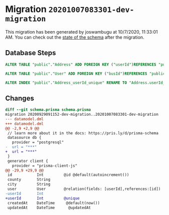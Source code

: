# Migration `20201007083301-dev-migration`

This migration has been generated by joswambugu at 10/7/2020, 11:33:01 AM.
You can check out the [state of the schema](./schema.prisma) after the migration.

## Database Steps

```sql
ALTER TABLE "public"."Address" ADD FOREIGN KEY ("userId")REFERENCES "public"."User"("id") ON DELETE CASCADE ON UPDATE CASCADE

ALTER TABLE "public"."User" ADD FOREIGN KEY ("busId")REFERENCES "public"."Bus"("id") ON DELETE SET NULL ON UPDATE CASCADE

ALTER INDEX "public"."Address_userId_unique" RENAME TO "Address.userId_unique"
```

## Changes

```diff
diff --git schema.prisma schema.prisma
migration 20200929091152-dev-migration..20201007083301-dev-migration
--- datamodel.dml
+++ datamodel.dml
@@ -2,9 +2,9 @@
 // learn more about it in the docs: https://pris.ly/d/prisma-schema
 datasource db {
   provider = "postgresql"
-  url = "***"
+  url = "***"
 }
 generator client {
   provider = "prisma-client-js"
@@ -29,9 +29,9 @@
 id           Int         @id @default(autoincrement())  
 county       String
 city         String
 user         User        @relation(fields: [userId],references:[id])
-userId       Int
+userId       Int         @unique
 createdAt    DateTime     @default(now())
 updatedAt    DateTime      @updatedAt  
```


